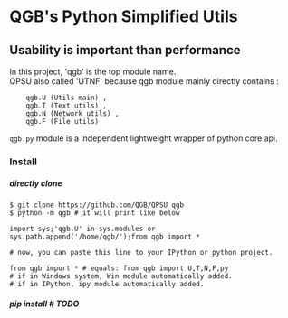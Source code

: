 # QGB's Python Simplified Utils
## Usability is important than performance

In this project, 'qgb' is the top module name.<br>
QPSU also called 'UTNF' because qgb module mainly directly contains :
```
    qgb.U (Utils main) ,
    qgb.T (Text utils) ,
    qgb.N (Network utils) ,
    qgb.F (File utils)
```

`qgb.py` module is a independent lightweight wrapper of python core api.

### Install
##### directly clone 
```
$ git clone https://github.com/QGB/QPSU qgb
$ python -m qgb # it will print like below

import sys;'qgb.U' in sys.modules or sys.path.append('/home/qgb/');from qgb import *

# now, you can paste this line to your IPython or python project.

from qgb import * # equals: from qgb import U,T,N,F,py 
# if in Windows system, Win module automatically added.
# if in IPython, ipy module automatically added.
```

##### pip install   # TODO

